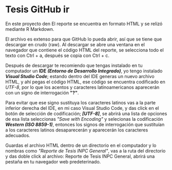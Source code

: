 # Tesis GitHub ir
En este proyecto den
El reporte se encuentra en formato HTML y se relizó mediante R Markdown. 

El archivo es extenso para que GitHub lo pueda abrir, así que se tiene que descargar en crudo (raw). 
Al descargar se abre una ventana en el navegador que contiene el código HTML del reporte, 
se selecciona todo el texto con Ctrl + a, después se copia con Ctrl + c.

Después de descargar te recomiendo que tengas instalado en tu computador un **IDE** ***(Entorno de Desarrollo Integrado)***, 
yo tengo instalado ***Visual Studio Code***; estando dentro del IDE generas un nuevo archivo HTML, y ahí pegas el código HTML,
ese código se encuentra codificado en *UTF-8*, por lo que los acentos y caracteres latinoamericanos aparecerán con un signo de 
interrogación **"?"**.

Para evitar que ese signo sustituya los caracteres latinos vas a la parte inferior derecha del IDE, en mi caso
Visual Studio Code, y das click en el botón de selección de codificación; ***[UTF-8]***, se abrirá una lista de opciones
de esa lista seleccionas *"Save with Encoding"* y selecionas la codificación ***Western (ISO 8859-1)***, entonces los 
signos de interrogación que sustituían a los caracteres latinos desaparecerán y aparecerán los caracteres adecuados.

Guardas el archivo HTML dentro de un directorio en el computador y lo nombras como *"Reporte de Tesis INPC General"*, vas a la 
ruta del directorio y das doble click al archivo: Reporte de Tesis INPC General, abrirá una pestaña en tu navegador web predeterinado.
